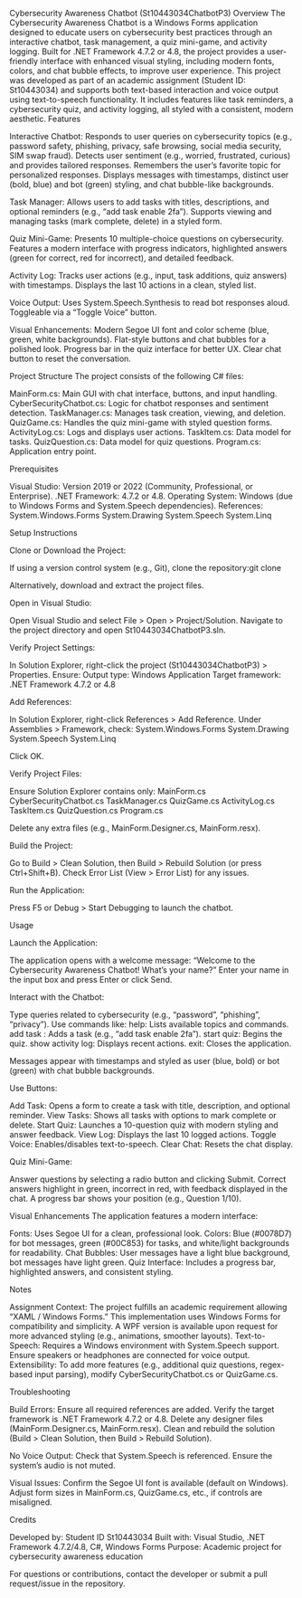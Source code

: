 Cybersecurity Awareness Chatbot (St10443034ChatbotP3)
Overview
The Cybersecurity Awareness Chatbot is a Windows Forms application designed to educate users on cybersecurity best practices through an interactive chatbot, task management, a quiz mini-game, and activity logging. Built for .NET Framework 4.7.2 or 4.8, the project provides a user-friendly interface with enhanced visual styling, including modern fonts, colors, and chat bubble effects, to improve user experience.
This project was developed as part of an academic assignment (Student ID: St10443034) and supports both text-based interaction and voice output using text-to-speech functionality. It includes features like task reminders, a cybersecurity quiz, and activity logging, all styled with a consistent, modern aesthetic.
Features

Interactive Chatbot:
Responds to user queries on cybersecurity topics (e.g., password safety, phishing, privacy, safe browsing, social media security, SIM swap fraud).
Detects user sentiment (e.g., worried, frustrated, curious) and provides tailored responses.
Remembers the user’s favorite topic for personalized responses.
Displays messages with timestamps, distinct user (bold, blue) and bot (green) styling, and chat bubble-like backgrounds.


Task Manager:
Allows users to add tasks with titles, descriptions, and optional reminders (e.g., “add task enable 2fa”).
Supports viewing and managing tasks (mark complete, delete) in a styled form.


Quiz Mini-Game:
Presents 10 multiple-choice questions on cybersecurity.
Features a modern interface with progress indicators, highlighted answers (green for correct, red for incorrect), and detailed feedback.


Activity Log:
Tracks user actions (e.g., input, task additions, quiz answers) with timestamps.
Displays the last 10 actions in a clean, styled list.


Voice Output:
Uses System.Speech.Synthesis to read bot responses aloud.
Toggleable via a “Toggle Voice” button.


Visual Enhancements:
Modern Segoe UI font and color scheme (blue, green, white backgrounds).
Flat-style buttons and chat bubbles for a polished look.
Progress bar in the quiz interface for better UX.
Clear chat button to reset the conversation.



Project Structure
The project consists of the following C# files:

MainForm.cs: Main GUI with chat interface, buttons, and input handling.
CyberSecurityChatbot.cs: Logic for chatbot responses and sentiment detection.
TaskManager.cs: Manages task creation, viewing, and deletion.
QuizGame.cs: Handles the quiz mini-game with styled question forms.
ActivityLog.cs: Logs and displays user actions.
TaskItem.cs: Data model for tasks.
QuizQuestion.cs: Data model for quiz questions.
Program.cs: Application entry point.

Prerequisites

Visual Studio: Version 2019 or 2022 (Community, Professional, or Enterprise).
.NET Framework: 4.7.2 or 4.8.
Operating System: Windows (due to Windows Forms and System.Speech dependencies).
References:
System.Windows.Forms
System.Drawing
System.Speech
System.Linq



Setup Instructions

Clone or Download the Project:

If using a version control system (e.g., Git), clone the repository:git clone <repository-url>


Alternatively, download and extract the project files.


Open in Visual Studio:

Open Visual Studio and select File > Open > Project/Solution.
Navigate to the project directory and open St10443034ChatbotP3.sln.


Verify Project Settings:

In Solution Explorer, right-click the project (St10443034ChatbotP3) > Properties.
Ensure:
Output type: Windows Application
Target framework: .NET Framework 4.7.2 or 4.8




Add References:

In Solution Explorer, right-click References > Add Reference.
Under Assemblies > Framework, check:
System.Windows.Forms
System.Drawing
System.Speech
System.Linq


Click OK.


Verify Project Files:

Ensure Solution Explorer contains only:
MainForm.cs
CyberSecurityChatbot.cs
TaskManager.cs
QuizGame.cs
ActivityLog.cs
TaskItem.cs
QuizQuestion.cs
Program.cs


Delete any extra files (e.g., MainForm.Designer.cs, MainForm.resx).


Build the Project:

Go to Build > Clean Solution, then Build > Rebuild Solution (or press Ctrl+Shift+B).
Check Error List (View > Error List) for any issues.


Run the Application:

Press F5 or Debug > Start Debugging to launch the chatbot.



Usage

Launch the Application:

The application opens with a welcome message: “Welcome to the Cybersecurity Awareness Chatbot! What’s your name?”
Enter your name in the input box and press Enter or click Send.


Interact with the Chatbot:

Type queries related to cybersecurity (e.g., “password”, “phishing”, “privacy”).
Use commands like:
help: Lists available topics and commands.
add task <description>: Adds a task (e.g., “add task enable 2fa”).
start quiz: Begins the quiz.
show activity log: Displays recent actions.
exit: Closes the application.


Messages appear with timestamps and styled as user (blue, bold) or bot (green) with chat bubble backgrounds.


Use Buttons:

Add Task: Opens a form to create a task with title, description, and optional reminder.
View Tasks: Shows all tasks with options to mark complete or delete.
Start Quiz: Launches a 10-question quiz with modern styling and answer feedback.
View Log: Displays the last 10 logged actions.
Toggle Voice: Enables/disables text-to-speech.
Clear Chat: Resets the chat display.


Quiz Mini-Game:

Answer questions by selecting a radio button and clicking Submit.
Correct answers highlight in green, incorrect in red, with feedback displayed in the chat.
A progress bar shows your position (e.g., Question 1/10).



Visual Enhancements
The application features a modern interface:

Fonts: Uses Segoe UI for a clean, professional look.
Colors: Blue (#0078D7) for bot messages, green (#00C853) for tasks, and white/light backgrounds for readability.
Chat Bubbles: User messages have a light blue background, bot messages have light green.
Quiz Interface: Includes a progress bar, highlighted answers, and consistent styling.

Notes

Assignment Context: The project fulfills an academic requirement allowing “XAML / Windows Forms.” This implementation uses Windows Forms for compatibility and simplicity. A WPF version is available upon request for more advanced styling (e.g., animations, smoother layouts).
Text-to-Speech: Requires a Windows environment with System.Speech support. Ensure speakers or headphones are connected for voice output.
Extensibility: To add more features (e.g., additional quiz questions, regex-based input parsing), modify CyberSecurityChatbot.cs or QuizGame.cs.

Troubleshooting

Build Errors:
Ensure all required references are added.
Verify the target framework is .NET Framework 4.7.2 or 4.8.
Delete any designer files (MainForm.Designer.cs, MainForm.resx).
Clean and rebuild the solution (Build > Clean Solution, then Build > Rebuild Solution).


No Voice Output:
Check that System.Speech is referenced.
Ensure the system’s audio is not muted.


Visual Issues:
Confirm the Segoe UI font is available (default on Windows).
Adjust form sizes in MainForm.cs, QuizGame.cs, etc., if controls are misaligned.



Credits

Developed by: Student ID St10443034
Built with: Visual Studio, .NET Framework 4.7.2/4.8, C#, Windows Forms
Purpose: Academic project for cybersecurity awareness education

For questions or contributions, contact the developer or submit a pull request/issue in the repository.
